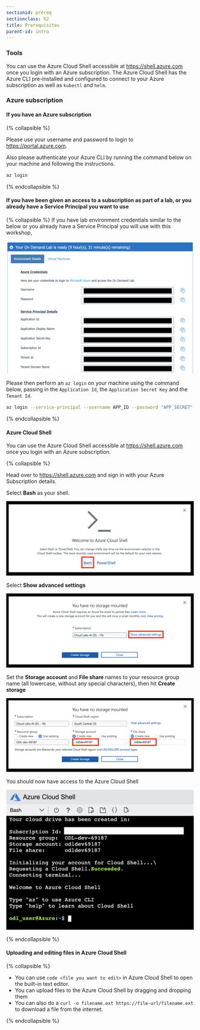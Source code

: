 ```yaml
---
sectionid: prereq
sectionclass: h2
title: Prerequisites
parent-id: intro
---
```


### Tools

You can use the Azure Cloud Shell accessible at <https://shell.azure.com> once you login with an Azure subscription. The Azure Cloud Shell has the Azure CLI pre-installed and configured to connect to your Azure subscription as well as `kubectl` and `helm`.


### Azure subscription

#### If you have an Azure subscription

{% collapsible %}

Please use your username and password to login to <https://portal.azure.com>.

Also please authenticate your Azure CLI by running the command below on your machine and following the instructions.

```sh
az login
```

{% endcollapsible %}

#### If you have been given an access to a subscription as part of a lab, or you already have a Service Principal you want to use

{% collapsible %}
If you have lab environment credentials similar to the below or you already have a Service Principal you will use with this workshop,

![Lab environment credentials](media/lab-env.png)

Please then perform an `az login` on your machine using the command below, passing in the `Application Id`, the `Application Secret Key` and the `Tenant Id`.

```sh
az login --service-principal --username APP_ID --password "APP_SECRET" --tenant TENANT_ID
```

{% endcollapsible %}

#### Azure Cloud Shell

You can use the Azure Cloud Shell accessible at <https://shell.azure.com> once you login with an Azure subscription.

{% collapsible %}

Head over to <https://shell.azure.com> and sign in with your Azure Subscription details.

Select **Bash** as your shell.

![Select Bash](media/cloudshell/0-bash.png)

Select **Show advanced settings**

![Select show advanced settings](media/cloudshell/1-mountstorage-advanced.png)

Set the **Storage account** and **File share** names to your resource group name (all lowercase, without any special characters), then hit **Create storage**

![Azure Cloud Shell](media/cloudshell/2-storageaccount-fileshare.png)

You should now have access to the Azure Cloud Shell

![Set the storage account and fileshare names](media/cloudshell/3-cloudshell.png)

{% endcollapsible %}

#### Uploading and editing files in Azure Cloud Shell

{% collapsible %}

- You can use `code <file you want to edit>` in Azure Cloud Shell to open the built-in text editor.
- You can upload files to the Azure Cloud Shell by dragging and dropping them
- You can also do a `curl -o filename.ext https://file-url/filename.ext` to download a file from the internet.

{% endcollapsible %}